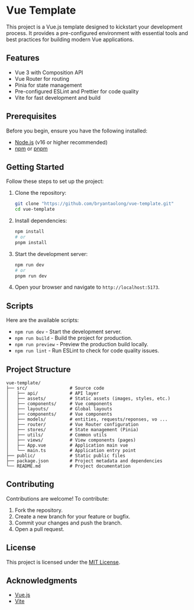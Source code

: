 # Vue Template

This project is a Vue.js template designed to kickstart your development process. 
It provides a pre-configured environment with essential tools and best practices 
for building modern Vue applications.

## Features

- Vue 3 with Composition API
- Vue Router for routing
- Pinia for state management
- Pre-configured ESLint and Prettier for code quality
- Vite for fast development and build

## Prerequisites

Before you begin, ensure you have the following installed:

- [Node.js](https://nodejs.org/) (v16 or higher recommended)
- [npm](https://www.npmjs.com/) or [pnpm](https://pnpm.io/)

## Getting Started

Follow these steps to set up the project:

1. Clone the repository:
   ```bash
   git clone "https://github.com/bryantaolong/vue-template.git"
   cd vue-template
   ```

2. Install dependencies:
   ```bash
   npm install
   # or
   pnpm install
   ```

3. Start the development server:
   ```bash
   npm run dev
   # or
   pnpm run dev
   ```

4. Open your browser and navigate to `http://localhost:5173`.

## Scripts

Here are the available scripts:

- `npm run dev` - Start the development server.
- `npm run build` - Build the project for production.
- `npm run preview` - Preview the production build locally.
- `npm run lint` - Run ESLint to check for code quality issues.

## Project Structure

```
vue-template/
├── src/                # Source code
│   ├── api/            # API layer
│   ├── assets/         # Static assets (images, styles, etc.)
│   ├── components/     # Vue components
│   ├── layouts/        # Global layouts
│   ├── components/     # Vue components
│   ├── models/         # entities, requests/reponses, vo ...
│   ├── router/         # Vue Router configuration
│   ├── stores/         # State management (Pinia)
│   ├── utils/          # Common utils
│   ├── views/          # View components (pages)
│   ├── App.vue         # Application main vue
│   └── main.ts         # Application entry point
├── public/             # Static public files
├── package.json        # Project metadata and dependencies
└── README.md           # Project documentation
```

## Contributing

Contributions are welcome! To contribute:

1. Fork the repository.
2. Create a new branch for your feature or bugfix.
3. Commit your changes and push the branch.
4. Open a pull request.

## License

This project is licensed under the [MIT License](LICENSE).

## Acknowledgments

- [Vue.js](https://vuejs.org/)
- [Vite](https://vitejs.dev/)